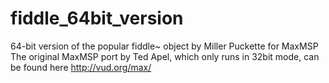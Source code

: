# fiddle_64bit_version
64-bit version of the popular fiddle~ object by Miller Puckette for MaxMSP
The original MaxMSP port by Ted Apel, which only runs in 32bit mode, can be found here http://vud.org/max/